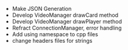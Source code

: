 - Make JSON Generation
- Develop VideoManager drawCard method
- Develop VideoManager drawPlayer method
- Refract ConnectionManager, error handling
- Add using namespace to cpp files
- change headers files for strings